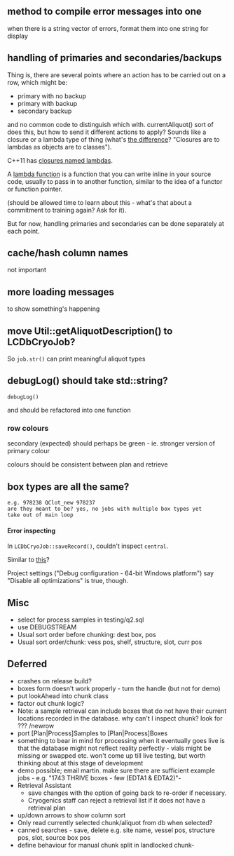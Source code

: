 ## method to compile error messages into one

when there is a string vector of errors, format them into one string for display

## handling of primaries and secondaries/backups

Thing is, there are several points where an action has to be carried out on a row, which might be: 

 * primary with no backup
 * primary with backup
 * secondary backup

and no common code to distinguish which with. currentAliquot() sort of does this, but how to send it different actions to apply? Sounds like a closure or a lambda type of thing (what's [the difference](http://scottmeyers.blogspot.co.uk/2013/05/lambdas-vs-closures.html)? "Closures are to lambdas as objects are to classes").

C++11 has [closures named lambdas](http://stackoverflow.com/questions/12635184/do-we-have-closures-in-c).

A [lambda function](http://www.cprogramming.com/c++11/c++11-lambda-closures.html) is a function that you can write inline in your source code, usually to pass in to another function, similar to the idea of a functor or function pointer.

(should be allowed time to learn about this - what's that about a commitment to training again? Ask for it).

But for now, handling primaries and secondaries can be done separately at each point.

## cache/hash column names

not important

## more loading messages

to show something's happening

## move Util::getAliquotDescription() to LCDbCryoJob?

So `job.str()` can print meaningful aliquot types

## debugLog() should take std::string?

    debugLog()
and should be refactored into one function

### row colours

secondary (expected) should perhaps be green - ie. stronger version of primary colour

colours should be consistent between plan and retrieve

## box types are all the same?

    e.g. 978238 QClot_new 978237
    are they meant to be? yes, no jobs with multiple box types yet
    take out of main loop

#### Error inspecting <symbol>

In `LCDbCryoJob::saveRecord()`, couldn't inspect `central`.

Similar to [this](http://qc.embarcadero.com/wc/qcmain.aspx?d=68452)?

Project settings ("Debug configuration - 64-bit Windows platform") say "Disable all optimizations" is true, though.

## Misc

 * select for process samples in testing/q2.sql
 * use DEBUGSTREAM
 * Usual sort order before chunking: dest box, pos
 * Usual sort order/chunk: vess pos, shelf, structure, slot, curr pos

## Deferred

 * crashes on release build?
 * boxes form doesn't work properly - turn the handle (but not for demo)
 * put lookAhead into chunk class
 * factor out chunk logic?
 * Note: a sample retrieval can include boxes that do not have their current locations recorded in the database.
why can't I inspect chunk?
look for ??? /newrow
 * port [Plan|Process]Samples to [Plan|Process]Boxes
 * something to bear in mind for processing when it eventually goes live is that the database might not reflect reality perfectly - vials might be missing or swapped etc.
   won't come up till live testing, but worth thinking about at this stage of development
 * demo possible; email martin. make sure there are sufficient example jobs - e.g. "1743 THRIVE boxes - few (EDTA1 & EDTA2)"- 
 * Retrieval Assistant
    * save changes with the option of going back to re-order if necessary.
    * Cryogenics staff can reject a retrieval list if it does not have a retrieval plan
 * up/down arrows to show column sort
 * Only read currently selected chunk/aliquot from db when selected?
 * canned searches - save, delete e.g. site name, vessel pos, structure pos, slot, source box pos
 * define behaviour for manual chunk split in landlocked chunk-